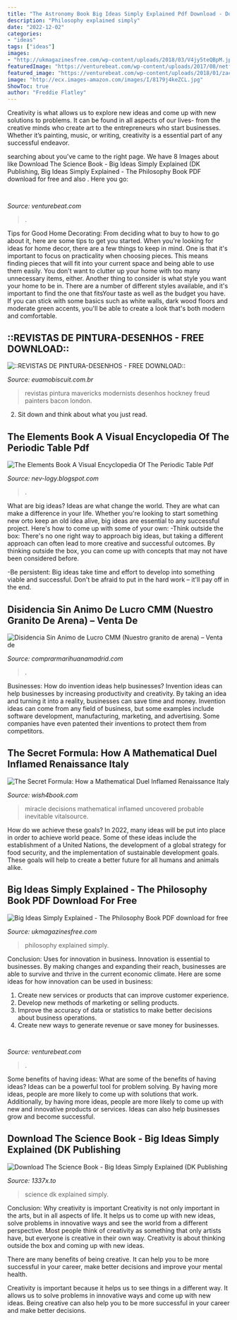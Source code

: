 ```yaml
---
title: "The Astronomy Book Big Ideas Simply Explained Pdf Download - Download The Science Book"
description: "Philosophy explained simply"
date: "2022-12-02"
categories:
- "ideas"
tags: ["ideas"]
images:
- "http://ukmagazinesfree.com/wp-content/uploads/2018/03/V4jy5teQBpM.jpg"
featuredImage: "https://venturebeat.com/wp-content/uploads/2017/08/netflix_logo.png?w=800"
featured_image: "https://venturebeat.com/wp-content/uploads/2018/01/zac41361_rgb.jpg?w=800"
image: "http://ecx.images-amazon.com/images/I/8179j4keZCL.jpg"
ShowToc: true
author: "Freddie Flatley"
---
```



Creativity is what allows us to explore new ideas and come up with new solutions to problems. It can be found in all aspects of our lives- from the creative minds who create art to the entrepreneurs who start businesses. Whether it’s painting, music, or writing, creativity is a essential part of any successful endeavor.

	

		
searching about  you've came to the right page. We have 8 Images about  like Download The Science Book - Big Ideas Simply Explained (DK Publishing, Big Ideas Simply Explained - The Philosophy Book PDF download for free and also . Here you go:
		
    
## 

<img loading=lazy src="https://venturebeat.com/wp-content/uploads/2018/01/zac41361_rgb.jpg?w=800" onerror="this.onerror=null;this.src='https://tse4.mm.bing.net/th?id=OIP.J2ZubWp3pAFTO0RZTCCAuQHaE7&amp;pid=15.1';" alt="">

_Source: venturebeat.com_

>. 

	

Tips for Good Home Decorating: From deciding what to buy to how to go about it, here are some tips to get you started.
When you're looking for ideas for home decor, there are a few things to keep in mind. One is that it's important to focus on practicality when choosing pieces. This means finding pieces that will fit into your current space and being able to use them easily. You don't want to clutter up your home with too many unnecessary items, either. Another thing to consider is what style you want your home to be in. There are a number of different styles available, and it's important to find the one that fitsYour taste as well as the budget you have. If you can stick with some basics such as white walls, dark wood floors and moderate green accents, you'll be able to create a look that's both modern and comfortable.

    
## ::REVISTAS DE PINTURA-DESENHOS - FREE DOWNLOAD::

<img loading=lazy src="http://www.euamobiscuit.com.br/revistas/pintura/Modernists and Mavericks-2018.jpg" onerror="this.onerror=null;this.src='https://tse1.mm.bing.net/th?id=OIP.ElzirGqIl6nlAxPjsRa5rQAAAA&amp;pid=15.1';" alt="::REVISTAS DE PINTURA-DESENHOS - FREE DOWNLOAD::">

_Source: euamobiscuit.com.br_

>revistas pintura mavericks modernists desenhos hockney freud painters bacon london. 

	

2. Sit down and think about what you just read.

    
## The Elements Book A Visual Encyclopedia Of The Periodic Table Pdf

<img loading=lazy src="https://i.pinimg.com/originals/6c/e7/52/6ce7521b2d562c6560749b2756bc3e41.jpg" onerror="this.onerror=null;this.src='https://tse4.mm.bing.net/th?id=OIP.jJr8OGtkUVpk6mT0Vzpd9wHaJl&amp;pid=15.1';" alt="The Elements Book A Visual Encyclopedia Of The Periodic Table Pdf">

_Source: nev-logy.blogspot.com_

>. 

	

What are big ideas?
Ideas are what change the world. They are what can make a difference in your life. Whether you're looking to start something new orto keep an old idea alive, big ideas are essential to any successful project. Here's how to come up with some of your own: 
-Think outside the box: There's no one right way to approach big ideas, but taking a different approach can often lead to more creative and successful outcomes. By thinking outside the box, you can come up with concepts that may not have been considered before. 

-Be persistent: Big ideas take time and effort to develop into something viable and successful. Don't be afraid to put in the hard work – it'll pay off in the end.

    
## Disidencia Sin Animo De Lucro CMM (Nuestro Granito De Arena) – Venta De

<img loading=lazy src="https://i2.wp.com/elretohistorico.com/wp-content/uploads/2018/11/sahara-espanol-e1542028878617.jpg?fit=500%2C268&amp;ssl=1" onerror="this.onerror=null;this.src='https://tse1.mm.bing.net/th?id=OIP.4iAWFXLaDmkNi4ervULh_gHaD-&amp;pid=15.1';" alt="Disidencia Sin Animo de Lucro CMM (Nuestro granito de arena) – Venta de">

_Source: comprarmarihuanamadrid.com_

>. 

	

Businesses: How do invention ideas help businesses?
Invention ideas can help businesses by increasing productivity and creativity. By taking an idea and turning it into a reality, businesses can save time and money. Invention ideas can come from any field of business, but some examples include software development, manufacturing, marketing, and advertising. Some companies have even patented their inventions to protect them from competitors.

    
## The Secret Formula: How A Mathematical Duel Inflamed Renaissance Italy

<img loading=lazy src="https://wish4book.com/uploads/posts/2019-04/1555489285_20.jpg" onerror="this.onerror=null;this.src='https://tse1.mm.bing.net/th?id=OIP.Ywm9vEytFQYDMYB2S4hrSAAAAA&amp;pid=15.1';" alt="The Secret Formula: How a Mathematical Duel Inflamed Renaissance Italy">

_Source: wish4book.com_

>miracle decisions mathematical inflamed uncovered probable inevitable vitalsource. 

	

How do we achieve these goals?
In 2022, many ideas will be put into place in order to achieve world peace. Some of these ideas include the establishment of a United Nations, the development of a global strategy for food security, and the implementation of sustainable development goals. These goals will help to create a better future for all humans and animals alike.

    
## Big Ideas Simply Explained - The Philosophy Book PDF Download For Free

<img loading=lazy src="http://ukmagazinesfree.com/wp-content/uploads/2018/03/V4jy5teQBpM.jpg" onerror="this.onerror=null;this.src='https://tse4.mm.bing.net/th?id=OIP.wwPOMPY5igZ6YOlsQtkq0AHaJA&amp;pid=15.1';" alt="Big Ideas Simply Explained - The Philosophy Book PDF download for free">

_Source: ukmagazinesfree.com_

>philosophy explained simply. 

	

Conclusion: Uses for innovation in business.
Innovation is essential to businesses. By making changes and expanding their reach, businesses are able to survive and thrive in the current economic climate. Here are some ideas for how innovation can be used in business:
1. Create new services or products that can improve customer experience.
2. Develop new methods of marketing or selling products.
3. Improve the accuracy of data or statistics to make better decisions about business operations.
4. Create new ways to generate revenue or save money for businesses.

    
## 

<img loading=lazy src="https://venturebeat.com/wp-content/uploads/2017/08/netflix_logo.png?w=800" onerror="this.onerror=null;this.src='https://tse3.mm.bing.net/th?id=OIP.dzrdIPuyiZl9ttMEJQt71AHaDt&amp;pid=15.1';" alt="">

_Source: venturebeat.com_

>. 

	

Some benefits of having ideas: What are some of the benefits of having ideas?
Ideas can be a powerful tool for problem solving. By having more ideas, people are more likely to come up with solutions that work. Additionally, by having more ideas, people are more likely to come up with new and innovative products or services. Ideas can also help businesses grow and become successful.

    
## Download The Science Book - Big Ideas Simply Explained (DK Publishing

<img loading=lazy src="http://ecx.images-amazon.com/images/I/8179j4keZCL.jpg" onerror="this.onerror=null;this.src='https://tse1.mm.bing.net/th?id=OIP.H8BKM04all15yrf9HpTiSQHaEb&amp;pid=15.1';" alt="Download The Science Book - Big Ideas Simply Explained (DK Publishing">

_Source: 1337x.to_

>science dk explained simply. 

	

Conclusion: Why creativity is important
Creativity is not only important in the arts, but in all aspects of life. It helps us to come up with new ideas, solve problems in innovative ways and see the world from a different perspective.
Most people think of creativity as something that only artists have, but everyone is creative in their own way. Creativity is about thinking outside the box and coming up with new ideas.

There are many benefits of being creative. It can help you to be more successful in your career, make better decisions and improve your mental health.

Creativity is important because it helps us to see things in a different way. It allows us to solve problems in innovative ways and come up with new ideas. Being creative can also help you to be more successful in your career and make better decisions.

